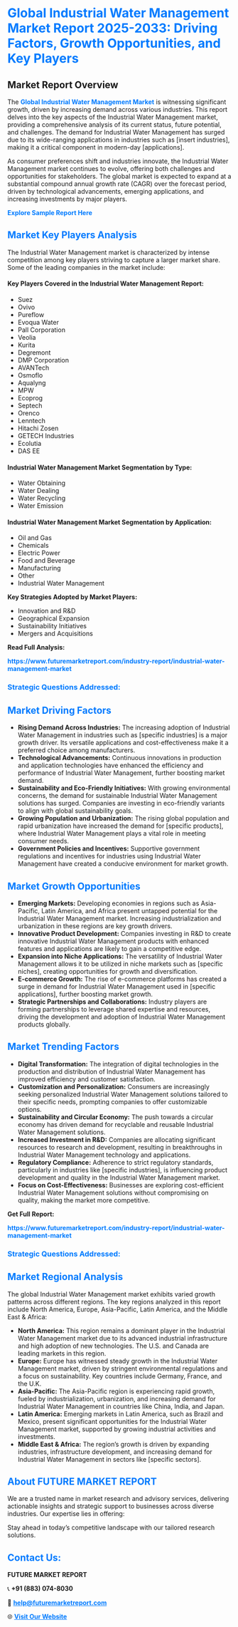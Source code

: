 <h1 style="color: #007BFF;">Global Industrial Water Management Market Report 2025-2033: Driving Factors, Growth Opportunities, and Key Players</h1>

<section id="overview">
<h2>Market Report Overview</h2>
<p>The <a href="https://www.futuremarketreport.com/industry-report/industrial-water-management-market" style="color: #007BFF; text-decoration: none;"><strong>Global Industrial Water Management Market</strong></a> is witnessing significant growth, driven by increasing demand across various industries. This report delves into the key aspects of the Industrial Water Management market, providing a comprehensive analysis of its current status, future potential, and challenges. The demand for Industrial Water Management has surged due to its wide-ranging applications in industries such as [insert industries], making it a critical component in modern-day [applications].</p>
<p>As consumer preferences shift and industries innovate, the Industrial Water Management market continues to evolve, offering both challenges and opportunities for stakeholders. The global market is expected to expand at a substantial compound annual growth rate (CAGR) over the forecast period, driven by technological advancements, emerging applications, and increasing investments by major players.</p>
</section>

<section id="overview">
<p><a href="https://www.futuremarketreport.com/request-sample/reportId=116514" style="color: #007BFF; text-decoration: none;"><strong>Explore Sample Report Here</strong></a></p>
</section>

<section id="key-players">
<h2 style="color: #007BFF;">Market Key Players Analysis</h2>
<p>The Industrial Water Management market is characterized by intense competition among key players striving to capture a larger market share. Some of the leading companies in the market include:</p>
<h4>Key Players Covered in the Industrial Water Management Report:</h4>
<ul><li>Suez</li><li>Ovivo</li><li>Pureflow</li><li>Evoqua Water</li><li>Pall Corporation</li><li>Veolia</li><li>Kurita</li><li>Degremont</li><li>DMP Corporation</li><li>AVANTech</li><li>Osmoflo</li><li>Aqualyng</li><li>MPW</li><li>Ecoprog</li><li>Septech</li><li>Orenco</li><li>Lenntech</li><li>Hitachi Zosen</li><li>GETECH Industries</li><li>Ecolutia</li><li>DAS EE</li></ul>
<h4>Industrial Water Management Market Segmentation by Type:</h4>
<ul><li>Water Obtaining</li><li>Water Dealing</li><li>Water Recycling</li><li>Water Emission</li></ul>

<h4>Industrial Water Management Market Segmentation by Application:</h4>
<ul><li>Oil and Gas</li><li>Chemicals</li><li>Electric Power</li><li>Food and Beverage</li><li>Manufacturing</li><li>Other</li><li>Industrial Water Management</li></ul>
<p><strong>Key Strategies Adopted by Market Players:</strong></p>
<ul>
<li>Innovation and R&D</li>
<li>Geographical Expansion</li>
<li>Sustainability Initiatives</li>
<li>Mergers and Acquisitions</li>
</ul>
</section>

<section>
<p><strong>Read Full Analysis: </strong></p><a href="https://www.futuremarketreport.com/industry-report/industrial-water-management-market" style="color: #007BFF; text-decoration: none;"><strong>https://www.futuremarketreport.com/industry-report/industrial-water-management-market</strong></a>
<h3 style="color: #007BFF;">Strategic Questions Addressed:</h3>
</section>

<section id="driving-factors">
<h2 style="color: #007BFF;">Market Driving Factors</h2>
<ul>
<li><strong>Rising Demand Across Industries:</strong> The increasing adoption of Industrial Water Management in industries such as [specific industries] is a major growth driver. Its versatile applications and cost-effectiveness make it a preferred choice among manufacturers.</li>
<li><strong>Technological Advancements:</strong> Continuous innovations in production and application technologies have enhanced the efficiency and performance of Industrial Water Management, further boosting market demand.</li>
<li><strong>Sustainability and Eco-Friendly Initiatives:</strong> With growing environmental concerns, the demand for sustainable Industrial Water Management solutions has surged. Companies are investing in eco-friendly variants to align with global sustainability goals.</li>
<li><strong>Growing Population and Urbanization:</strong> The rising global population and rapid urbanization have increased the demand for [specific products], where Industrial Water Management plays a vital role in meeting consumer needs.</li>
<li><strong>Government Policies and Incentives:</strong> Supportive government regulations and incentives for industries using Industrial Water Management have created a conducive environment for market growth.</li>
</ul>
</section>

<section id="growth-opportunities">
<h2 style="color: #007BFF;">Market Growth Opportunities</h2>
<ul>
<li><strong>Emerging Markets:</strong> Developing economies in regions such as Asia-Pacific, Latin America, and Africa present untapped potential for the Industrial Water Management market. Increasing industrialization and urbanization in these regions are key growth drivers.</li>
<li><strong>Innovative Product Development:</strong> Companies investing in R&D to create innovative Industrial Water Management products with enhanced features and applications are likely to gain a competitive edge.</li>
<li><strong>Expansion into Niche Applications:</strong> The versatility of Industrial Water Management allows it to be utilized in niche markets such as [specific niches], creating opportunities for growth and diversification.</li>
<li><strong>E-commerce Growth:</strong> The rise of e-commerce platforms has created a surge in demand for Industrial Water Management used in [specific applications], further boosting market growth.</li>
<li><strong>Strategic Partnerships and Collaborations:</strong> Industry players are forming partnerships to leverage shared expertise and resources, driving the development and adoption of Industrial Water Management products globally.</li>
</ul>
</section>

<section id="trending-factors">
<h2 style="color: #007BFF;">Market Trending Factors</h2>
<ul>
<li><strong>Digital Transformation:</strong> The integration of digital technologies in the production and distribution of Industrial Water Management has improved efficiency and customer satisfaction.</li>
<li><strong>Customization and Personalization:</strong> Consumers are increasingly seeking personalized Industrial Water Management solutions tailored to their specific needs, prompting companies to offer customizable options.</li>
<li><strong>Sustainability and Circular Economy:</strong> The push towards a circular economy has driven demand for recyclable and reusable Industrial Water Management solutions.</li>
<li><strong>Increased Investment in R&D:</strong> Companies are allocating significant resources to research and development, resulting in breakthroughs in Industrial Water Management technology and applications.</li>
<li><strong>Regulatory Compliance:</strong> Adherence to strict regulatory standards, particularly in industries like [specific industries], is influencing product development and quality in the Industrial Water Management market.</li>
<li><strong>Focus on Cost-Effectiveness:</strong> Businesses are exploring cost-efficient Industrial Water Management solutions without compromising on quality, making the market more competitive.</li>
</ul>
</section>

<section>
<p><strong>Get Full Report: </strong></p><a href="https://www.futuremarketreport.com/industry-report/industrial-water-management-market" style="color: #007BFF; text-decoration: none;"><strong>https://www.futuremarketreport.com/industry-report/industrial-water-management-market</strong></a>
<h3 style="color: #007BFF;">Strategic Questions Addressed:</h3>
</section>


<section id="regional-analysis">
<h2 style="color: #007BFF;">Market Regional Analysis</h2>
<p>The global Industrial Water Management market exhibits varied growth patterns across different regions. The key regions analyzed in this report include North America, Europe, Asia-Pacific, Latin America, and the Middle East & Africa:</p>
<ul>
<li><strong>North America:</strong> This region remains a dominant player in the Industrial Water Management market due to its advanced industrial infrastructure and high adoption of new technologies. The U.S. and Canada are leading markets in this region.</li>
<li><strong>Europe:</strong> Europe has witnessed steady growth in the Industrial Water Management market, driven by stringent environmental regulations and a focus on sustainability. Key countries include Germany, France, and the U.K.</li>
<li><strong>Asia-Pacific:</strong> The Asia-Pacific region is experiencing rapid growth, fueled by industrialization, urbanization, and increasing demand for Industrial Water Management in countries like China, India, and Japan.</li>
<li><strong>Latin America:</strong> Emerging markets in Latin America, such as Brazil and Mexico, present significant opportunities for the Industrial Water Management market, supported by growing industrial activities and investments.</li>
<li><strong>Middle East & Africa:</strong> The region’s growth is driven by expanding industries, infrastructure development, and increasing demand for Industrial Water Management in sectors like [specific sectors].</li>
</ul>
</section>

<footer>
<h2 style="color: #007BFF;">About FUTURE MARKET REPORT</h2>
<p>We are a trusted name in market research and advisory services, delivering actionable insights and strategic support to businesses across diverse industries. Our expertise lies in offering:</p>

<p>Stay ahead in today’s competitive landscape with our tailored research solutions.</p>

<h2 style="color: #007BFF;">Contact Us:</h2>
<p><strong>FUTURE MARKET REPORT</strong></p>
<p>📞 <strong>+91 (883) 074-8030</strong></p>
<p>📧 <strong><a href="mailto:help@futuremarketreport.com" style="color: #007BFF;">help@futuremarketreport.com</a></strong></p>
<p>🌐 <strong><a href="https://www.futuremarketreport.com/" style="color: #007BFF;">Visit Our Website</a></strong></p>
</footer>